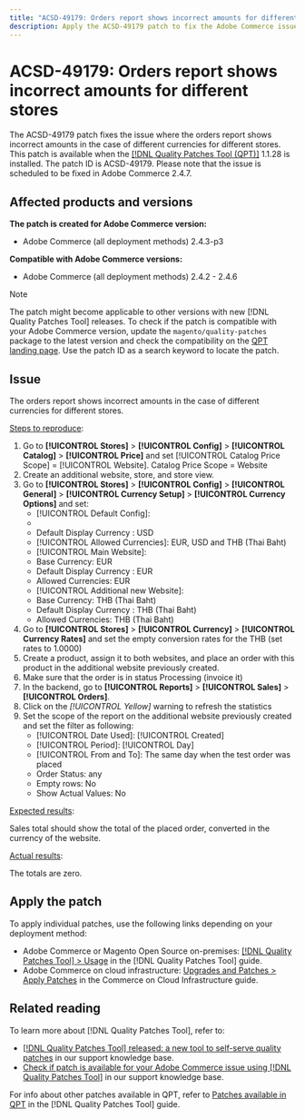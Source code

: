 ```yaml
---
title: "ACSD-49179: Orders report shows incorrect amounts for different stores."
description: Apply the ACSD-49179 patch to fix the Adobe Commerce issue where the orders report shows incorrect amounts in case of different currencies for different stores.
---
```

# ACSD-49179: Orders report shows incorrect amounts for different stores

The ACSD-49179 patch fixes the issue where the orders report shows incorrect amounts in the case of different currencies for different stores. This patch is available when the [[!DNL Quality Patches Tool (QPT)]](/help/announcements/adobe-commerce-announcements/magento-quality-patches-released-new-tool-to-self-serve-quality-patches.md) 1.1.28 is installed. The patch ID is ACSD-49179. Please note that the issue is scheduled to be fixed in Adobe Commerce 2.4.7.

## Affected products and versions

**The patch is created for Adobe Commerce version:**

* Adobe Commerce (all deployment methods) 2.4.3-p3

**Compatible with Adobe Commerce versions:**

* Adobe Commerce (all deployment methods) 2.4.2 - 2.4.6

>[!NOTE]
>
>The patch might become applicable to other versions with new [!DNL Quality Patches Tool] releases. To check if the patch is compatible with your Adobe Commerce version, update the `magento/quality-patches` package to the latest version and check the compatibility on the [QPT landing page](https://experienceleague.adobe.com/tools/commerce-quality-patches/index.html). Use the patch ID as a search keyword to locate the patch.

## Issue

The orders report shows incorrect amounts in the case of different currencies for different stores.

<u>Steps to reproduce</u>:

1. Go to **[!UICONTROL Stores]** > **[!UICONTROL Config]** > **[!UICONTROL Catalog]** > **[!UICONTROL Price]** and set [!UICONTROL Catalog Price Scope] = [!UICONTROL Website].
Catalog Price Scope = Website
1. Create an additional website, store, and store view.
1. Go to **[!UICONTROL Stores]** > **[!UICONTROL Config]** > **[!UICONTROL General]** > **[!UICONTROL Currency Setup]** > **[!UICONTROL Currency Options]** and set:
    * [!UICONTROL Default Config]:
    * [!UICONTROL Base Currency]: USD
    * Default Display Currency : USD
    * [!UICONTROL Allowed Currencies]: EUR, USD and THB (Thai Baht)
    * [!UICONTROL Main Website]:
    * Base Currency: EUR
    * Default Display Currency : EUR
    * Allowed Currencies: EUR
    * [!UICONTROL Additional new Website]:
    * Base Currency: THB (Thai Baht)
    * Default Display Currency : THB (Thai Baht)
    * Allowed Currencies: THB (Thai Baht)
1. Go to **[!UICONTROL Stores]** > **[!UICONTROL Currency]** > **[!UICONTROL Currency Rates]** and set the empty conversion rates for the THB (set rates to 1.0000)
1. Create a product, assign it to both websites, and place an order with this product in the additional website previously created.
1. Make sure that the order is in status Processing (invoice it)
1. In the backend, go to **[!UICONTROL Reports]** > **[!UICONTROL Sales]** > **[!UICONTROL Orders]**.
1. Click on the *[!UICONTROL Yellow]* warning to refresh the statistics
1. Set the scope of the report on the additional website previously created and set the filter as following:
    * [!UICONTROL Date Used]: [!UICONTROL Created]
    * [!UICONTROL Period]: [!UICONTROL Day]
    * [!UICONTROL From and To]: The same day when the test order was placed
    * Order Status: any
    * Empty rows: No
    * Show Actual Values: No

<u>Expected results</u>:

Sales total should show the total of the placed order, converted in the currency of the website.

<u>Actual results</u>:

The totals are zero.

## Apply the patch

To apply individual patches, use the following links depending on your deployment method:

* Adobe Commerce or Magento Open Source on-premises: [[!DNL Quality Patches Tool] > Usage](https://experienceleague.adobe.com/docs/commerce-operations/tools/quality-patches-tool/usage.html) in the [!DNL Quality Patches Tool] guide.
* Adobe Commerce on cloud infrastructure: [Upgrades and Patches > Apply Patches](https://experienceleague.adobe.com/docs/commerce-cloud-service/user-guide/develop/upgrade/apply-patches.html) in the Commerce on Cloud Infrastructure guide.

## Related reading

To learn more about [!DNL Quality Patches Tool], refer to:

* [[!DNL Quality Patches Tool] released: a new tool to self-serve quality patches](/help/announcements/adobe-commerce-announcements/magento-quality-patches-released-new-tool-to-self-serve-quality-patches.md) in our support knowledge base.
* [Check if patch is available for your Adobe Commerce issue using [!DNL Quality Patches Tool]](/help/support-tools/patches-available-in-qpt-tool/check-patch-for-magento-issue-with-magento-quality-patches.md) in our support knowledge base.

For info about other patches available in QPT, refer to [Patches available in QPT](https://experienceleague.adobe.com/tools/commerce-quality-patches/index.html) in the [!DNL Quality Patches Tool] guide.